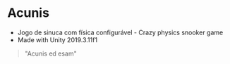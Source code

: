 # Acunis
- Jogo de sinuca com física configurável - Crazy physics snooker game
- Made with Unity 2019.3.11f1

> "Acunis ed esam"
